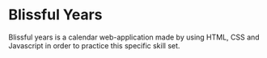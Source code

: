 # Blissful Years


Blissful years is a calendar web-application made by using HTML, CSS and Javascript in order to practice this specific skill set. 
